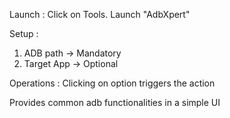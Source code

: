 Launch : 
Click on Tools. Launch "AdbXpert"

Setup : 
1. ADB path -> Mandatory
2. Target App -> Optional

Operations : 
Clicking on option triggers the action


<!-- Plugin description -->

Provides common adb functionalities in a simple UI

<!-- Plugin description end -->